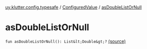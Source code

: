 [uy.klutter.config.typesafe](../index.md) / [ConfiguredValue](index.md) / [asDoubleListOrNull](.)


# asDoubleListOrNull

`fun asDoubleListOrNull(): List&lt;Double&gt;?` [(source)](https://github.com/kohesive/klutter/blob/master/config-typesafe-jdk6/src/main/kotlin/uy/klutter/config/typesafe/TypesafeConfig_Ext.kt#L99)


